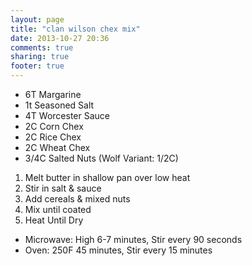 ```yaml
---
layout: page
title: "clan wilson chex mix"
date: 2013-10-27 20:36
comments: true
sharing: true
footer: true
---
```


* 6T Margarine
* 1t Seasoned Salt
* 4T Worcester Sauce
* 2C Corn Chex
* 2C Rice Chex
* 2C Wheat Chex
* 3/4C Salted Nuts (Wolf Variant: 1/2C)

1. Melt butter in shallow pan over low heat
2. Stir in salt & sauce
3. Add cereals & mixed nuts
4. Mix until coated
5. Heat Until Dry
  * Microwave: High 6-7 minutes, Stir every 90 seconds
  * Oven: 250F 45 minutes, Stir every 15 minutes
